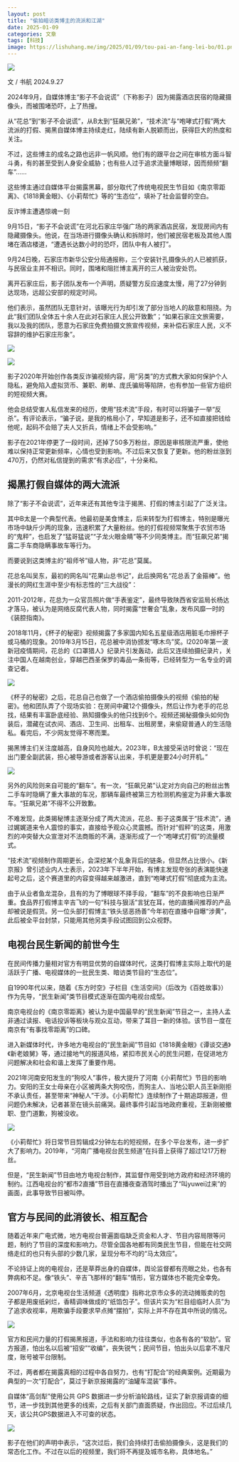 ```yaml
---
layout: post
title: "偷拍暗访类博主的流派和江湖"
date: 2025-01-09
categories: 文章
tags: [科技]
image: https://lishuhang.me/img/2025/01/09/tou-pai-an-fang-lei-bo/01.png
---
```


![](https://lishuhang.me/img/2025/01/09/tou-pai-an-fang-lei-bo/01.png)

文 / 书航 2024.9.27

2024年9月，自媒体博主“影子不会说谎”（下称影子）因为揭露酒店民宿的隐藏摄像头，而被围堵恐吓，上了热搜。

从“花总”到“影子不会说谎”，从B太到“狂飙兄弟”，“技术流”与“咆哮式打假”两大流派的打假、揭黑自媒体博主持续走红，陆续有新人脱颖而出，获得巨大的热度和关注。

不过，这些博主的成名之路也远非一帆风顺。他们有的跟平台之间在审核方面斗智斗勇，有的甚至受到人身安全威胁；也有些人过于追求流量博眼球，因而频频“翻车”……

这些博主通过自媒体平台揭露黑幕，部分取代了传统电视民生节目如《南京零距离》、《1818黄金眼》、《小莉帮忙》等的“生态位”，填补了社会监督的空白。

反诈博主遭遇惊魂一刻

9月15日，“影子不会说谎”在河北石家庄华强广场的两家酒店民宿，发现房间内有隐藏摄像头。他说，在当场进行摄像头确认和拆除时，他们被民宿老板及其他人围堵在酒店楼道，“遭遇长达数小时的恐吓，团队中有人被打”。

9月24日晚，石家庄市新华公安分局通报称，三个安装针孔摄像头的人已被抓获，与民宿业主并不相识。同时，围堵和阻拦博主离开的三人被治安处罚。

离开石家庄后，影子团队发布一个声明，质疑警方反应速度太慢，用了27分钟到达现场，远超公安部的规定时间。

他们表示，虽然团队无意针对，该曝光行为却引发了部分当地人的敌意和阻挠。为此“我们团队全体五十余人在此对石家庄人民公开致歉”；“如果石家庄文旅需要，我以及我的团队，愿意为石家庄免费拍摄文旅宣传视频，来补偿石家庄人民，义不容辞的维护石家庄形象”。

![](https://lishuhang.me/img/2025/01/09/tou-pai-an-fang-lei-bo/02.png)

![](https://lishuhang.me/img/2025/01/09/tou-pai-an-fang-lei-bo/03.png)

影子2020年开始创作各类反诈骗视频内容，用“另类”的方式教大家如何保护个人隐私，避免陷入虚拟货币、兼职、刷单、庞氏骗局等陷阱，也有参加一些官方组织的短视频大赛。

他会总结受害人私信发来的经历，使用“技术流”手段，有时可以将骗子一举“反杀”。有评论表示，“骗子说，是我的格局小了，早知道是影子，还不如直接把钱给他呢，起码不会赔了夫人又折兵，情绪上不会受影响。”

影子在2021年停更了一段时间，还掉了50多万粉丝，原因是审核限流严重，使他难以保持正常更新频率，心情也受到影响。不过后来又恢复了更新。他的粉丝涨到470万，仍然对私信提到的需求“有求必应”，十分亲和。

## 揭黑打假自媒体的两大流派

除了“影子不会说谎”，近年来还有其他专注于揭黑、打假的博主引起了广泛关注。

其中B太是一个典型代表。他最初是美食博主，后来转型为打假博主，特别是曝光市场中缺斤少两的现象，迅速积累了大量粉丝。他的打假视频常聚焦于农贸市场的“鬼秤”，也启发了“猛哥猛说”“子龙火眼金睛”等不少同类博主。而“狂飙兄弟”揭露二手车商隐瞒事故车等行为。

而要说到这类博主的“祖师爷”级人物，非“花总”莫属。

花总名叫吴东，最初的网名叫“花果山总书记”，此后换网名“花总丢了金箍棒”。他漫长的网红生涯中至少有标志性的“三大战役”：

2011-2012年，花总为一众官员照片做“手表鉴定”，最终导致陕西省安监局长杨达才落马，被认为是网络反腐代表人物，同时揭露“世奢会”乱象，发布风靡一时的《装腔指南》。

2018年11月，《杯子的秘密》视频揭露了多家国内知名五星级酒店用脏毛巾擦杯子或马桶的现象。2019年3月15日，花总被中消协颁发“啄木鸟”奖。l2020年第一波新冠疫情期间，花总的《口罩猎人》纪录片引发轰动，此后又连续拍摄纪录片，关注中国人在越南创业，穿越巴西圣保罗的毒品一条街等，已经转型为一名专业的调查记者。

![](https://lishuhang.me/img/2025/01/09/tou-pai-an-fang-lei-bo/04.png)

《杯子的秘密》之后，花总自己也做了一个酒店偷拍摄像头的视频《偷拍的秘密》。他和团队弄了个现场实验：在房间中藏12个摄像头，然后让作为老手的花总找，结果有丰富卧底经验、熟知摄像头的他只找到6个。视频还揭秘摄像头如何伪装后，潜藏在试衣间、酒店、卫生间、出租车、出租房里，来偷窥普通人的生活隐私。看完后，不少网友觉得不寒而栗。

揭黑博主们关注度越高，自身风险也越大。2023年，B太接受采访时曾说：“现在出门要全副武装，担心被导游或者游客认出来，手机更是要24小时开机。”

![](https://lishuhang.me/img/2025/01/09/tou-pai-an-fang-lei-bo/05.png)

另外的风险则来自可能的“翻车”。有一次，“狂飙兄弟”认定对方向自己的粉丝出售二手车时隐瞒了重大事故的车况，那辆车最终被第三方检测机构鉴定为非重大事故车。“狂飙兄弟”不得不公开致歉。

不难发现，此类揭秘博主逐渐分成了两大流派，花总、影子这类属于“技术流”，通过娓娓道来令人震惊的事实，直接给予观众心灵震撼。而针对“假秤”的这类，用激烈的冲突替大众宣泄对不法商贩的不满，逐渐形成了一个“咆哮式打假”的流量模式。

“技术流”视频制作周期更长，会深挖某个乱象背后的链条，但显然占比很小。《新京报》曾引述业内人士表示，2023年下半年开始，有博主发现夸张的表演能快速起号之后，这个赛道里的内容变得越来越激进，直到“咆哮式打假”彻底成为主流。

由于从业者鱼龙混杂，且有的为了博眼球不择手段，“翻车”的不良影响也日渐严重。食品界打假博主辛吉飞的一句“科技与狠活”言犹在耳，他的直播间推荐的产品却被说是假货。另一位头部打假博主“铁头惩恶扬善”今年初在直播中自曝“涉黄”，此后被全平台封禁，只能用其他另类手段试图回到公众视野。

## 电视台民生新闻的前世今生

在民间传播力量相对官方有明显优势的自媒体时代，这类打假博主实际上取代的是活跃于广播、电视媒体的一批民生类、暗访类节目的“生态位”。

自1990年代以来，随着《东方时空》子栏目《生活空间》（后改为《百姓故事》）作为先导，“民生新闻”类节目模式逐渐在国内电视台成型。

南京电视台的《南京零距离》被认为是中国最早的“民生新闻”节目之一，主持人孟非通过读报、电话投诉等板块与观众互动，带来了耳目一新的体验。该节目一度在南京有“有事找零距离”的口碑。

进入新媒体时代，许多地方电视台的“民生新闻”节目如《1818黄金眼》《谭谈交通》《新老娘舅》等，通过接地气的报道风格，紧扣市民关心的民生问题，在促进地方问题解决和社会和谐上发挥了重要作用。

2021年河南安阳发生的“狗咬人”事件，极大提升了河南《小莉帮忙》节目的影响力。安阳的王女士母亲在小区被两条大狗咬伤，而狗主人、当地公职人员王新刚拒不承认责任，甚至带来“神秘人”干涉。《小莉帮忙》连续制作了十期追踪报道，但问题仍未解决，记者甚至在镜头前痛哭。最终事件引起当地政府重视，王新刚被撤职、登门道歉，狗被没收。

![](https://lishuhang.me/img/2025/01/09/tou-pai-an-fang-lei-bo/06.png)

《小莉帮忙》将日常节目剪辑成2分钟左右的短视频，在多个平台发布，进一步扩大了影响力。2019年，“河南广播电视台民生频道”在抖音上获得了超过1217万粉丝。

但是，“民生新闻”节目由地方电视台制作，其监督作用受到地方政府和经济环境的制约。江西电视台的“都市2直播”节目在直播夜查酒驾时播出了“叫yuwei过来”的画面，此事导致节目被叫停。

## 官方与民间的此消彼长、相互配合

随着近年来广电式微，地方电视台普遍面临缺乏资金和人才、节目内容局限等问题，制约了节目的深度和影响力。尽管全国各地都有同类民生节目，但能在社交网络走红的也只有头部的少数几家，呈现分布不均的“马太效应”。

不论持证上岗的电视台，还是草莽出身的自媒体，舆论监督都有亮眼之处，也各有弊病和不足。像“铁头”、辛吉飞那样的“翻车”情形，官方媒体也不能完全幸免。

2007年6月，北京电视台生活频道《透明度》指称北京市众多的流动摊贩卖的包子都是用废纸剁烂，香精调味做成的“纸馅包子”。但该片实为“栏目组临时人员”为了追求收视率，用欺骗手段要求早点摊“摆拍”，实际上并不存在其中所说的情况。

![](https://lishuhang.me/img/2025/01/09/tou-pai-an-fang-lei-bo/07.png)

官方和民间力量的打假揭黑报道，手法和影响力往往类似，也各有各的“软肋”。官方报道，怕出名以后被“招安”“收编”，丧失锐气；民间节目，怕出头以后拿不准尺度，账号被平台限制。

不过，两者都在揭露真相的过程中各自努力，也有“打配合”的经典案例。近期最为典型的一次“打配合”，莫过于新京报揭露的“油罐车混装”事件。

自媒体“高剑犁”使用公共 GPS 数据进一步分析油轮路线，证实了新京报调查的细节，进一步找到其他更多的线索，之后有关部门直面质疑，作出回应。不过后续几天，该公共GPS数据进入不可查的状态。

![](https://lishuhang.me/img/2025/01/09/tou-pai-an-fang-lei-bo/08.png)

影子在他们的声明中表示，“这次过后，我们会持续打击偷拍摄像头，这是我们的常态化工作。不过在以后的视频里，我们将不再提及城市名称，具体地名。”
